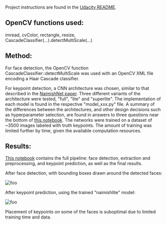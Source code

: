 
Project instructions are found in the [Udacity README](README_Udacity.md).

## OpenCV functions used:

imread, cvColor, rectangle, resize, CascadeClassifier(...).detectMultiScale(...)

## Method:

For face detection, the OpenCV function CascadeClassifier::detectMultiScale was used with an OpenCV XML file encoding a Haar Cascade classifier.

For keypoint detection, a CNN architecture was chosen, similar to that described in the [NaimishNet paper](https://github.com/jonathanyeh0723/Udacity-CVND-Projects/blob/master/Project%201:%20Facial%20Keypoint%20Detection/1710.00977.pdf). Three different variants of the architecture were tested, "full", "lite" and "superlite". The implementation of each model is found in the respective "model_xxx.py" file. A summary of the differences between the architectures, and other design decisions such as hyperparameter selection, are found in answers to three questions near the bottom of [this notebook](2.%20Define%20the%20Network%20Architecture-lite.ipynb). The networks were trained on a dataset of ~3500 images labeled with truth keypoints. The amount of training was limited further by time, given the available computation resources.

## Results:

[This notebook](https://github.com/jonathanyeh0723/Udacity-CVND-Projects/blob/master/Project%201:%20Facial%20Keypoint%20Detection/3.%20Facial%20Keypoint%20Detection%2C%20Complete%20Pipeline.ipynb) contains the full pipeline: face detection, extraction and preprocessing, and keypoint prediction, as well as the final results.

After face detection, with bounding boxes drawn around the detected faces:

![foo](images/alltogether_faces.png)

After keypoint prediction, using the trained "naimishlite" model:

![foo](images/alltogether_keypts.png)

Placement of keypoints on some of the faces is suboptimal due to limited training time and data.


